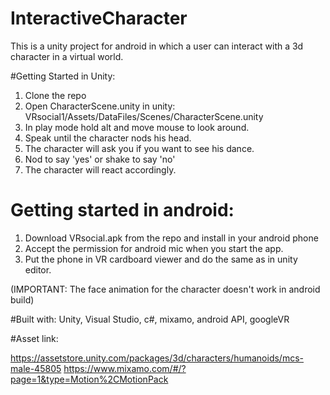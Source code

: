 # InteractiveCharacter
This is a unity project for android in which a user can interact with a 3d character in a virtual world. 

#Getting Started in Unity:
1. Clone the repo 
2. Open CharacterScene.unity in unity: VRsocial1/Assets/DataFiles/Scenes/CharacterScene.unity
3. In play mode hold alt and move mouse to look around.
4. Speak until the character nods his head.
5. The character will ask you if you want to see his dance. 
6. Nod to say 'yes' or shake to say 'no'
7. The character will react accordingly. 

# Getting started in android:
1. Download VRsocial.apk from the repo and install in your android phone 
2. Accept the permission for android mic when you start the app.
3. Put the phone in VR cardboard viewer and do the same as in unity editor. 

(IMPORTANT: The face animation for the character doesn't work in android build)

#Built with:
Unity, Visual Studio, c#, mixamo, android API, googleVR

#Asset link:

https://assetstore.unity.com/packages/3d/characters/humanoids/mcs-male-45805
https://www.mixamo.com/#/?page=1&type=Motion%2CMotionPack
